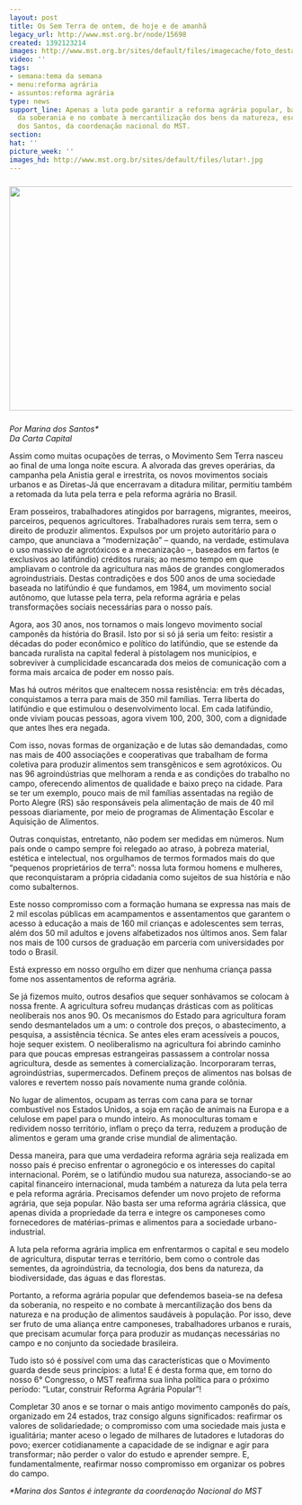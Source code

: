 ```yaml
---
layout: post
title: Os Sem Terra de ontem, de hoje e de amanhã
legacy_url: http://www.mst.org.br/node/15698
created: 1392123214
images: http://www.mst.org.br/sites/default/files/imagecache/foto_destaque/lutar!.jpg
video: ''
tags:
- semana:tema da semana
- menu:reforma agrária
- assuntos:reforma agrária
type: news
support_line: Apenas a luta pode garantir a reforma agrária popular, baseada na defesa
  da soberania e no combate à mercantilização dos bens da natureza, escreve Marina
  dos Santos, da coordenação nacional do MST.
section: 
hat: ''
picture_week: ''
images_hd: http://www.mst.org.br/sites/default/files/lutar!.jpg
---
```

<p><img style="margin-top: 10px; margin-bottom: 10px;" src="http://www.mst.org.br/sites/default/files/lutar.jpg" alt="" height="399" width="600"></p><p><em>Por Marina dos Santos*<br>Da Carta Capital</em></p><p>Assim como muitas ocupações de terras, o Movimento Sem Terra nasceu ao final de uma longa noite escura. A alvorada das greves operárias, da campanha pela Anistia geral e irrestrita, os novos movimentos sociais urbanos e as Diretas-Já que encerravam a ditadura militar, permitiu também a retomada da luta pela terra e pela reforma agrária no Brasil.</p><p>Eram posseiros, trabalhadores atingidos por barragens, migrantes, meeiros, parceiros, pequenos agricultores. Trabalhadores rurais sem terra, sem o direito de produzir alimentos. Expulsos por um projeto autoritário para o campo, que anunciava a “modernização” – quando, na verdade, estimulava o uso massivo de agrotóxicos e a mecanização –, baseados em fartos (e exclusivos ao latifúndio) créditos rurais; ao mesmo tempo em que ampliavam o controle da agricultura nas mãos de grandes conglomerados agroindustriais. Destas contradições e dos 500 anos de uma sociedade baseada no latifúndio é que fundamos, em 1984, um movimento social autônomo, que lutasse pela terra, pela reforma agrária e pelas transformações sociais necessárias para o nosso país.</p><p>Agora, aos 30 anos, nos tornamos o mais longevo movimento social camponês da história do Brasil. Isto por si só já seria um feito: resistir a décadas do poder econômico e político do latifúndio, que se estende da bancada ruralista na capital federal à pistolagem nos municípios, e sobreviver à cumplicidade escancarada dos meios de comunicação com a forma mais arcaica de poder em nosso país.</p><p>Mas há outros méritos que enaltecem nossa resistência: em três décadas, conquistamos a terra para mais de 350 mil famílias. Terra liberta do latifúndio e que estimulou o desenvolvimento local. Em cada latifúndio, onde viviam poucas pessoas, agora vivem 100, 200, 300, com a dignidade que antes lhes era negada.</p><p>Com isso, novas formas de organização e de lutas são demandadas, como nas mais de 400 associações e cooperativas que trabalham de forma coletiva para produzir alimentos sem transgênicos e sem agrotóxicos. Ou nas 96 agroindústrias que melhoram a renda e as condições do trabalho no campo, oferecendo alimentos de qualidade e baixo preço na cidade. Para se ter um exemplo, pouco mais de mil famílias assentadas na região de Porto Alegre (RS) são responsáveis pela alimentação de mais de 40 mil pessoas diariamente, por meio de programas de Alimentação Escolar e Aquisição de Alimentos.</p><p>Outras conquistas, entretanto, não podem ser medidas em números. Num país onde o campo sempre foi relegado ao atraso, à pobreza material, estética e intelectual, nos orgulhamos de termos formados mais do que “pequenos proprietários de terra”: nossa luta formou homens e mulheres, que reconquistaram a própria cidadania como sujeitos de sua história e não como subalternos.</p><p>Este nosso compromisso com a formação humana se expressa nas mais de 2 mil escolas públicas em acampamentos e assentamentos que garantem o acesso à educação a mais de 160 mil crianças e adolescentes sem terras, além dos 50 mil adultos e jovens alfabetizados nos últimos anos. Sem falar nos mais de 100 cursos de graduação em parceria com universidades por todo o Brasil.</p><p>Está expresso em nosso orgulho em dizer que nenhuma criança passa fome nos assentamentos de reforma agrária.</p><p>Se já fizemos muito, outros desafios que sequer sonhávamos se colocam à nossa frente. A agricultura sofreu mudanças drásticas com as políticas neoliberais nos anos 90. Os mecanismos do Estado para agricultura foram sendo desmantelados um a um: o controle dos preços, o abastecimento, a pesquisa, a assistência técnica. Se antes eles eram acessíveis a poucos, hoje sequer existem. O neoliberalismo na agricultura foi abrindo caminho para que poucas empresas estrangeiras passassem a controlar nossa agricultura, desde as sementes à comercialização. Incorporaram terras, agroindústrias, supermercados. Definem preços de alimentos nas bolsas de valores e revertem nosso país novamente numa grande colônia.</p><p>No lugar de alimentos, ocupam as terras com cana para se tornar combustível nos Estados Unidos, a soja em ração de animais na Europa e a celulose em papel para o mundo inteiro. As monoculturas tomam e redividem nosso território, inflam o preço da terra, reduzem a produção de alimentos e geram uma grande crise mundial de alimentação.</p><p>Dessa maneira, para que uma verdadeira reforma agrária seja realizada em nosso país é preciso enfrentar o agronegócio e os interesses do capital internacional. Porém, se o latifúndio mudou sua natureza, associando-se ao capital financeiro internacional, muda também a natureza da luta pela terra e pela reforma agrária. Precisamos defender um novo projeto de reforma agrá­ria, que seja popular. Não basta ser uma reforma agrária clás­sica, que apenas divida a propriedade da terra e integre os camponeses como fornecedores de matérias-primas e alimen­tos para a sociedade urbano-industrial.</p><p>A luta pela reforma agrária implica em enfrentarmos o capital e seu modelo de agricultura, disputar terras e território, bem como o controle das sementes, da agroindústria, da tecnologia, dos bens da natureza, da biodiversidade, das águas e das florestas.</p><p>Portanto, a reforma agrária popular que defendemos baseia-se na defesa da soberania, no respeito e no combate à mercantilização dos bens da natureza e na produção de alimentos saudáveis à população. Por isso, deve ser fruto de uma aliança entre camponeses, trabalhadores urbanos e rurais, que precisam acumular força para produzir as mudanças necessárias no campo e no conjunto da sociedade brasileira.</p><p>Tudo isto só é possível com uma das características que o Movimento guarda desde seus princípios: a luta! E é desta forma que, em torno do nosso 6° Congresso, o MST reafirma sua linha política para o próximo período: “Lutar, construir Reforma Agrária Popular”!</p><p>Completar 30 anos e se tornar o mais antigo movimento camponês do país, organizado em 24 estados, traz consigo alguns significados: reafirmar os valores de solidariedade; o compromisso com uma sociedade mais justa e igualitária; manter aceso o legado de milhares de lutadores e lutadoras do povo; exercer cotidianamente a capacidade de se indignar e agir para transformar; não perder o valor do estudo e aprender sempre. E, fundamentalmente, reafirmar nosso compromisso em organizar os pobres do campo.</p><p><em>*Marina dos Santos é integrante da coordenação Nacional do MST</em></p>

